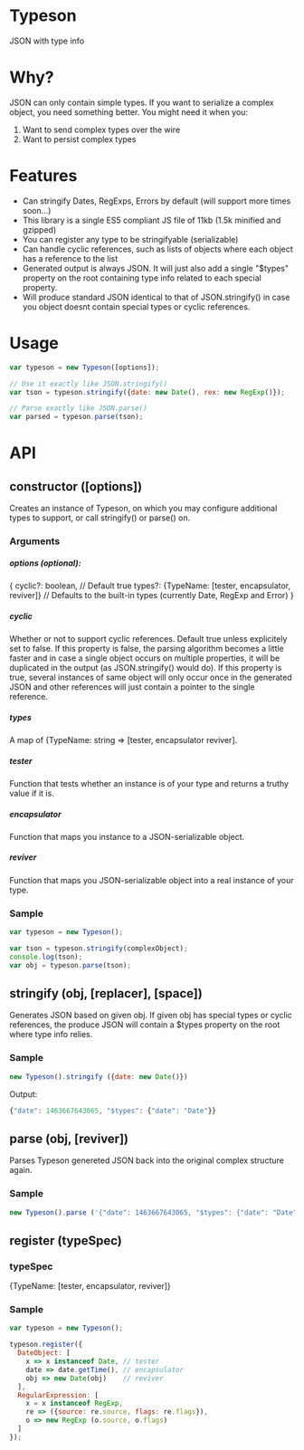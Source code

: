 # Typeson
JSON with type info

# Why?
JSON can only contain simple types. If you want to serialize a complex object, you need something better. You might need it when you:
1. Want to send complex types over the wire
2. Want to persist complex types

# Features
* Can stringify Dates, RegExps, Errors by default (will support more times soon...)
* This library is a single ES5 compliant JS file of 11kb (1.5k minified and gzipped)
* You can register any type to be stringifyable (serializable)
* Can handle cyclic references, such as lists of objects where each object has a reference to the list
* Generated output is always JSON. It will just also add a single "$types" property on the root containing type info related
  to each special property.
* Will produce standard JSON identical to that of JSON.stringify() in case you object doesnt contain special types or cyclic references.

# Usage
```js
var typeson = new Typeson([options]);

// Use it exactly like JSON.stringify()
var tson = typeson.stringify({date: new Date(), rex: new RegExp()});

// Parse exactly like JSON.parse()
var parsed = typeson.parse(tson);
```

# API

## constructor ([options])
Creates an instance of Typeson, on which you may configure additional types to support, or call stringify() or parse() on.

### Arguments
##### options (optional):
{
    cyclic?: boolean, // Default true
    types?: {TypeName: [tester, encapsulator, reviver]} // Defaults to the built-in types (currently Date, RegExp and Error)
}

##### cyclic
Whether or not to support cyclic references. Default true unless explicitely set to false. If this property is false, the parsing algorithm becomes a little faster and in case a single object occurs on multiple properties, it will be duplicated in the output (as JSON.stringify() would do). If this property is true, several instances of same object will only occur once in the generated JSON and other references will just contain a pointer to the single reference.

##### types
A map of {TypeName: string => [tester, encapsulator reviver].

##### tester
Function that tests whether an instance is of your type and returns a truthy value if it is.

##### encapsulator
Function that maps you instance to a JSON-serializable object.

##### reviver
Function that maps you JSON-serializable object into a real instance of your type.

### Sample
```js
var typeson = new Typeson();

var tson = typeson.stringify(complexObject);
console.log(tson);
var obj = typeson.parse(tson);

```

## stringify (obj, [replacer], [space])

Generates JSON based on given obj. If given obj has special types or cyclic references, the produce JSON will contain a $types property on the root where type info relies.

### Sample
```js
new Typeson().stringify ({date: new Date()})
```
Output:
```js
{"date": 1463667643065, "$types": {"date": "Date"}}
```

## parse (obj, [reviver])

Parses Typeson genereted JSON back into the original complex structure again.

### Sample
```js
new Typeson().parse ('{"date": 1463667643065, "$types": {"date": "Date"}}');
```

## register (typeSpec)

### typeSpec
{TypeName: [tester, encapsulator, reviver]}

### Sample

```js
var typeson = new Typeson();

typeson.register({
  DateObject: [
    x => x instanceof Date, // tester
    date => date.getTime(), // encapsulator
    obj => new Date(obj)    // reviver
  ],
  RegularExpression: [
    x = x instanceof RegExp,
    re => ({source: re.source, flags: re.flags}),
    o => new RegExp (o.source, o.flags)
  ]
});
```
